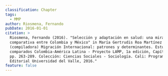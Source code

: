 ```yaml
---
classification: Chapter
tags:
  - MMP
author: Riosmena, Fernando
pubDate: 2016-01-01
citation: >
  Riosmena, Fernando (2016). "Selección y adaptación en salud: una mirada
  comparativa entre Colombia y México" in María Gertrudis Roa Martínez
  (compiladora) Migración Internacional: patrones y determinantes. Estudios
  comparados Colombia-América Latina - Proyecto LAMP, 1a edición, Capítulo 10,
  pp. 263-289. Colección: Ciencias Sociales - Sociología. Cali: Programa
  Editorial Universidad del Valle, 2016."
feature: false
---
```

